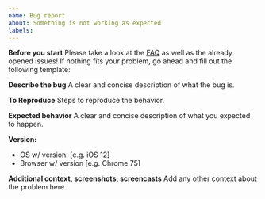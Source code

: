 ```yaml
---
name: Bug report
about: Something is not working as expected
labels: 
---
```


**Before you start**
Please take a look at the [FAQ](https://github.com/GoogleChromeLabs/quicklink/wiki/FAQ) as well as the already opened issues! If nothing fits your problem, go ahead and fill out the following template:

**Describe the bug**
A clear and concise description of what the bug is.

**To Reproduce**
Steps to reproduce the behavior.

**Expected behavior**
A clear and concise description of what you expected to happen.

**Version:**
 - OS w/ version: [e.g. iOS 12]
 - Browser w/ version [e.g. Chrome 75]

**Additional context, screenshots, screencasts**
Add any other context about the problem here.
